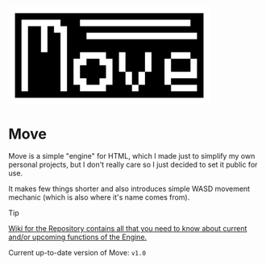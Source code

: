 <img src="https://raw.githubusercontent.com/CornSeller69/move/refs/heads/main/move-logo.png" alt="move" width="400">
<h1>Move</h1>
<p>Move is a simple "engine" for HTML, which I made just to simplify my own personal projects, but I don't really care so I just decided to set it public for use.</p>
<p>It makes few things shorter and also introduces simple WASD movement mechanic (which is also where it's name comes from).</p>

>[!TIP]
> [Wiki for the Repository contains all that you need to know about current and/or upcoming functions of the Engine.](https://github.com/CornSeller69/move/wiki)

Current up-to-date version of Move: `v1.0`

